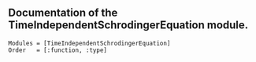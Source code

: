 ## Documentation of the TimeIndependentSchrodingerEquation module.

```@autodocs
Modules = [TimeIndependentSchrodingerEquation]
Order   = [:function, :type]
```